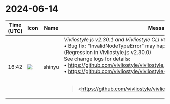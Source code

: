 # 2024-06-14

|Time (UTC)|Icon|Name|Message|
|---|---|---|---|
|16:42|![](https://avatars.slack-edge.com/2018-04-27/354445776386_e258f5ed5ba887b08668_72.jpg)|shinyu|*Vivliostyle.js v2.30.1 and Vivliostyle CLI v8.12.1 Released!*<br>• Bug fix: "InvalidNodeTypeError" may happen during table pagination (Regression in Vivliostyle.js v2.30.0)<br>See change logs for details:<br>• <https://github.com/vivliostyle/vivliostyle.js/blob/master/CHANGELOG.md><br>• <https://github.com/vivliostyle/vivliostyle-cli/blob/main/CHANGELOG.md><br><br><blockquote><https://github.com/vivliostyle/vivliostyle.js/blob/master/CHANGELOG.md | CHANGELOG.md></blockquote><br><blockquote><https://github.com/vivliostyle/vivliostyle-cli/blob/main/CHANGELOG.md | CHANGELOG.md></blockquote>|
